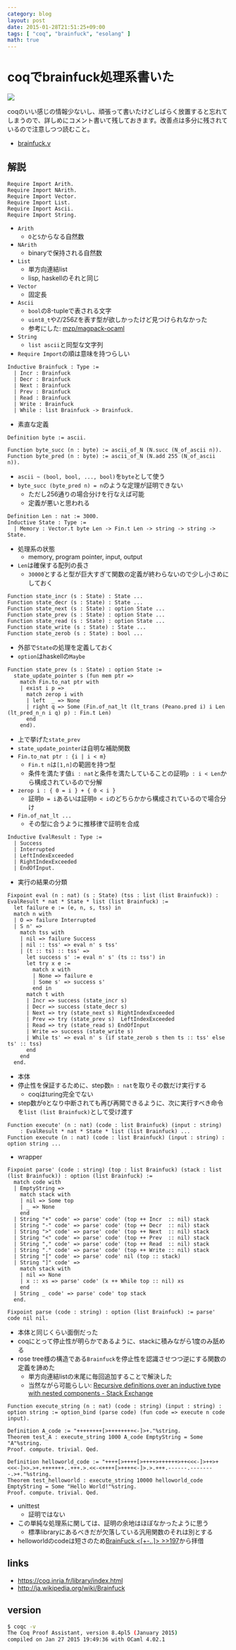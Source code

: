 ```yaml
---
category: blog
layout: post
date: 2015-01-28T21:51:25+09:00
tags: [ "coq", "brainfuck", "esolang" ]
math: true
---
```


# coqでbrainfuck処理系書いた

![](/blog/2015/01/28/write-brainfuck-in-coq/ss.png)

coqのいい感じの情報少ないし、頑張って書いたけどしばらく放置すると忘れてしまうので、詳しめにコメント書いて残しておきます。改善点は多分に残されているので注意しつつ読むこと。

-   [brainfuck.v](/blog/2015/01/28/write-brainfuck-in-coq/brainfuck.v)

<!-- more -->

## 解説

``` coq
Require Import Arith.
Require Import NArith.
Require Import Vector.
Require Import List.
Require Import Ascii.
Require Import String.
```

-   `Arith`
    -   `O`と`S`からなる自然数
-   `NArith`
    -   binaryで保持される自然数
-   `List`
    -   単方向連結list
    -   lisp, haskellのそれと同じ
-   `Vector`
    -   固定長
-   `Ascii`
    -   `bool`の8-tupleで表される文字
    -   `uint8_t`や$\mathbb{Z}/256\mathbb{Z}$を表す型が欲しかったけど見つけられなかった
    -   参考にした: [mzp/magpack-ocaml](https://github.com/mzp/msgpack-ocaml/blob/5518badf3d8c461b90454859a3e5e729f79a846c/proof/Object.v)
-   `String`
    -   `list ascii`と同型な文字列
-   `Require Import`の順は意味を持つらしい

``` coq
Inductive Brainfuck : Type :=
  | Incr : Brainfuck
  | Decr : Brainfuck
  | Next : Brainfuck
  | Prev : Brainfuck
  | Read : Brainfuck
  | Write : Brainfuck
  | While : list Brainfuck -> Brainfuck.
```

-   素直な定義

``` coq
Definition byte := ascii.

Function byte_succ (n : byte) := ascii_of_N (N.succ (N_of_ascii n)).
Function byte_pred (n : byte) := ascii_of_N (N.add 255 (N_of_ascii n)).
```

-   `ascii ~ (bool, bool, ..., bool)`を`byte`として使う
-   `byte_succ (byte_pred n) = n`のような定理が証明できない
    -   ただし256通りの場合分けを行なえば可能
    -   定義が悪いと思われる

``` coq
Definition Len : nat := 3000.
Inductive State : Type :=
  | Memory : Vector.t byte Len -> Fin.t Len -> string -> string -> State.
```

-   処理系の状態
    -   memory, program pointer, input, output
-   `Len`は確保する配列の長さ
    -   `30000`とすると型が巨大すぎて関数の定義が終わらないので少し小さめにしておく

``` coq
Function state_incr (s : State) : State ...
Function state_decr (s : State) : State ...
Function state_next (s : State) : option State ...
Function state_prev (s : State) : option State ...
Function state_read (s : State) : option State ...
Function state_write (s : State) : State ...
Function state_zerob (s : State) : bool ...
```

-   外部で`State`の処理を定義しておく
-   `option`はhaskellの`Maybe`

``` coq
Function state_prev (s : State) : option State :=
  state_update_pointer s (fun mem ptr =>
    match Fin.to_nat ptr with
    | exist i p =>
      match zerop i with
      | left  _ => None
      | right q => Some (Fin.of_nat_lt (lt_trans (Peano.pred i) i Len (lt_pred_n_n i q) p) : Fin.t Len)
      end
    end).
```

-   上で挙げた`state_prev`
-   `state_update_pointer`は自明な補助関数
-   `Fin.to_nat ptr : {i | i < m}`
    -   `Fin.t n`は`[1,n]`の範囲を持つ型
    -   条件を満たす値`i : nat`と条件を満たしていることの証明`p : i < Len`から構成されているので分解
-   `zerop i : { 0 = i } + { 0 < i }`
    -   証明`0 = i`あるいは証明`0 < i`のどちらかから構成されているので場合分け
-   `Fin.of_nat_lt ...`
    -   その型に合うように推移律で証明を合成

``` coq
Inductive EvalResult : Type :=
  | Success
  | Interrupted
  | LeftIndexExceeded
  | RightIndexExceeded
  | EndOfInput.
```

-   実行の結果の分類

``` coq
Fixpoint eval (n : nat) (s : State) (tss : list (list Brainfuck)) : EvalResult * nat * State * list (list Brainfuck) :=
  let failure e := (e, n, s, tss) in
  match n with
  | O => failure Interrupted
  | S n' =>
    match tss with
    | nil => failure Success
    | nil :: tss' => eval n' s tss'
    | (t :: ts) :: tss' =>
      let success s' := eval n' s' (ts :: tss') in
      let try x e :=
        match x with
        | None => failure e
        | Some s' => success s'
        end in
      match t with
      | Incr => success (state_incr s)
      | Decr => success (state_decr s)
      | Next => try (state_next s) RightIndexExceeded
      | Prev => try (state_prev s)  LeftIndexExceeded
      | Read => try (state_read s) EndOfInput
      | Write => success (state_write s)
      | While ts' => eval n' s (if state_zerob s then ts :: tss' else ts' :: tss)
      end
    end
  end.
```

-   本体
-   停止性を保証するために、step数`n : nat`を取りその数だけ実行する
    -   coqはturing完全でない
-   step数が`0`となり中断されても再び再開できるように、次に実行すべき命令を`list (list Brainfuck)`として受け渡す

``` coq
Function execute' (n : nat) (code : list Brainfuck) (input : string)
    : EvalResult * nat * State * list (list Brainfuck) ...
Function execute (n : nat) (code : list Brainfuck) (input : string) : option string ...
```

-   wrapper

``` coq
Fixpoint parse' (code : string) (top : list Brainfuck) (stack : list (list Brainfuck)) : option (list Brainfuck) :=
  match code with
  | EmptyString =>
    match stack with
    | nil => Some top
    | _ => None
    end
  | String "+" code' => parse' code' (top ++ Incr  :: nil) stack
  | String "-" code' => parse' code' (top ++ Decr  :: nil) stack
  | String ">" code' => parse' code' (top ++ Next  :: nil) stack
  | String "<" code' => parse' code' (top ++ Prev  :: nil) stack
  | String "," code' => parse' code' (top ++ Read  :: nil) stack
  | String "." code' => parse' code' (top ++ Write :: nil) stack
  | String "[" code' => parse' code' nil (top :: stack)
  | String "]" code' =>
    match stack with
    | nil => None
    | x :: xs => parse' code' (x ++ While top :: nil) xs
    end
  | String _ code' => parse' code' top stack
  end.

Fixpoint parse (code : string) : option (list Brainfuck) := parse' code nil nil.
```

-   本体と同じくらい面倒だった
-   coqにとって停止性が明らかであるように、stackに積みながら1度のみ舐める
-   rose tree様の構造である`Brainfuck`を停止性を認識させつつ逆にする関数の定義を諦めた
    -   単方向連結listの末尾に毎回追加することで解決した
    -   当然ながら可能らしい: [Recursive definitions over an inductive type with nested components - Stack Exchange](http://cs.stackexchange.com/questions/104/recursive-definitions-over-an-inductive-type-with-nested-components)

``` coq
Function execute_string (n : nat) (code : string) (input : string) : option string := option_bind (parse code) (fun code => execute n code input).

Definition A_code := "++++++++[>++++++++<-]>+."%string.
Theorem test_A : execute_string 1000 A_code EmptyString = Some "A"%string.
Proof. compute. trivial. Qed.

Definition helloworld_code := "++++[>++++[>++++>++++++>++<<<-]>++>+<<<-]>>.>+.+++++++..+++.>.<<-<++++[>++++<-]>.>.+++.------.--------.>+."%string.
Theorem test_helloworld : execute_string 10000 helloworld_code EmptyString = Some "Hello World!"%string.
Proof. compute. trivial. Qed.
```

-   unittest
    -   証明ではない
-   この単純な処理系に関しては、証明の余地はほぼなかったように思う
    -   標準libraryにあるべきだが欠落している汎用関数のそれは別とする
-   helloworldのcodeは短さのため[BrainFuck \<\[+-.,\]\> >>197](http://pc11.2ch.net/test/read.cgi/tech/1036013915/197)から拝借

## links

-   <https://coq.inria.fr/library/index.html>
-   <http://ja.wikipedia.org/wiki/Brainfuck>

## version

``` sh
$ coqc -v
The Coq Proof Assistant, version 8.4pl5 (January 2015)
compiled on Jan 27 2015 19:49:36 with OCaml 4.02.1
```
